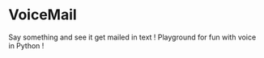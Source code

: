 # VoiceMail
Say something and see it get mailed in text ! 
Playground for fun with voice in Python !
